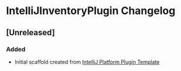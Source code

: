 <!-- Keep a Changelog guide -> https://keepachangelog.com -->

# IntelliJInventoryPlugin Changelog

## [Unreleased]
### Added
- Initial scaffold created from [IntelliJ Platform Plugin Template](https://github.com/JetBrains/intellij-platform-plugin-template)
